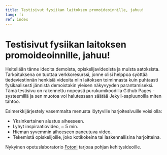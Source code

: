 ```yaml
---
title: Testisivut fysiikan laitoksen promoideoinnille, jahuu!
lang: fi
ref: index
---
```


# Testisivut fysiikan laitoksen promoideoinnille, jahuu!

Heitellään tänne ideoita demoista, opiskelijavideoista ja muista aatoksista. Tarkoituksena on tuottaa verkkoresurssi, jonne olisi helppoa syöttää tiedeviestinnän henkisiä videoita niin laitoksen toiminnasta kuin puhtaasti fysikaalisesti jännistä demoistakin yleisen näkyvyyden parantamiseksi. Tämä testisivu on rakennettu nopeasti purukumikoodilla Github Pages -systeemillä ja sen muotoa voi halutessaan säätää Jekyll-sapluunoilla miten tahtoo. 

Esimerkkijärjestely vasemmalta menusta löytyville harjoitesivuille voisi olla:
- Yksinkertainen alustus aiheeseen.
- Lyhyt inspiraatiovideo, ~ 5 min.
- Hieman syvemmin aiheeseen paneutuva video.
- Tekemistä opiskelijoille, joko kotikokeina tai laskennallisina harjoitteina.

Nykyinen opetuslaboratorio [Fotoni](https://www.helsinki.fi/fi/tiedekasvatus/opettajille-ja-opetuksen-tueksi/opintokaynnit-ja-lainattavat-tarvikkeet/fysiikan-avoin-opetuslaboratorio-fotoni) tarjoaa pohjan kehitysideoille.
